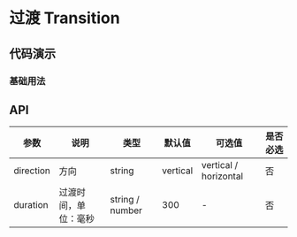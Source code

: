 # 过渡 Transition

## 代码演示

### 基础用法

<ClientOnly>
  <demo-transition-1 />
</ClientOnly>

## API

| 参数      | 说明                 | 类型            | 默认值   | 可选值                | 是否必选 |
| --------- | -------------------- | --------------- | -------- | --------------------- | -------- |
| direction | 方向                 | string          | vertical | vertical / horizontal | 否       |
| duration  | 过渡时间，单位：毫秒 | string / number | 300      | -                     | 否       |
